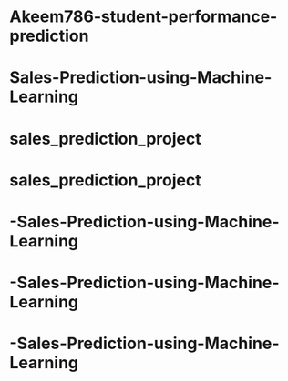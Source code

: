 # Akeem786-student-performance-prediction
# Sales-Prediction-using-Machine-Learning
# sales_prediction_project
# sales_prediction_project
# -Sales-Prediction-using-Machine-Learning
# -Sales-Prediction-using-Machine-Learning
# -Sales-Prediction-using-Machine-Learning
